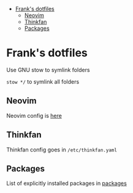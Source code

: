 <!--toc:start-->
- [Frank's dotfiles](#franks-dotfiles)
  - [Neovim](#neovim)
  - [Thinkfan](#thinkfan)
  - [Packages](#packages)
<!--toc:end-->


# Frank's dotfiles

Use GNU stow to symlink folders

`stow */` to symlink all folders 

## Neovim

Neovim config is [here](https://github.com/fbearoff/dotfiles/tree/master/nvim/.config/nvim) 

## Thinkfan

Thinkfan config goes in `/etc/thinkfan.yaml`


## Packages

List of explicitly installed packages in [packages](packages) 
